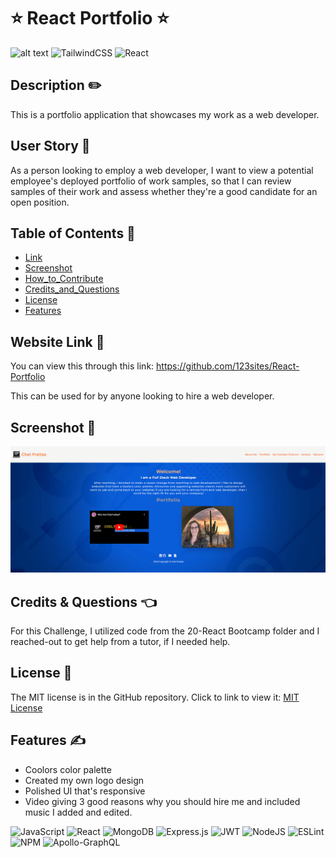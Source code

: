 # ⭐ React Portfolio ⭐

![alt text](https://img.shields.io/badge/License-MIT-blue.svg)
![TailwindCSS](https://img.shields.io/badge/tailwindcss-%2338B2AC.svg?style=for-the-badge&logo=tailwind-css&logoColor=white)
![React](https://img.shields.io/badge/react-%2320232a.svg?style=for-the-badge&logo=react&logoColor=%2361DAFB)

## Description ✏️

This is a portfolio application that showcases my work as a web developer.     

## User Story 📖

As a person looking to employ a web developer,
I want to view a potential employee's deployed portfolio of work samples,
so that I can review samples of their work and assess whether they're a good candidate for an open position.

## Table of Contents 📖

- [Link](#link)
- [Screenshot](#badges)
- [How_to_Contribute](#how_to_contribute)
- [Credits_and_Questions](#questions)
- [License](#license)
- [Features](#features)

## Website Link 🔑

You can view this through this link: https://github.com/123sites/React-Portfolio 

This can be used for by anyone looking to hire a web developer.

## Screenshot 🎯

![alt text](./src/images/portfolio.png)

## Credits & Questions 👈

For this Challenge, I utilized code from the 20-React Bootcamp folder and 
I reached-out to get help from a tutor, if I needed help.

## License 📝

The MIT license is in the GitHub repository. Click to link to view it:
[MIT License](https://github.com/123sites/React-Portfolio/blob/main/LICENSE)

## Features ✍

- Coolors color palette
- Created my own logo design
- Polished UI that's responsive
- Video giving 3 good reasons why you should hire me and included music I added and edited.

![JavaScript](https://img.shields.io/badge/javascript-%23323330.svg?style=for-the-badge&logo=javascript&logoColor=%23F7DF1E)
![React](https://img.shields.io/badge/react-%2320232a.svg?style=for-the-badge&logo=react&logoColor=%2361DAFB)
![MongoDB](https://img.shields.io/badge/MongoDB-%234ea94b.svg?style=for-the-badge&logo=mongodb&logoColor=white)
![Express.js](https://img.shields.io/badge/express.js-%23404d59.svg?style=for-the-badge&logo=express&logoColor=%2361DAFB)
![JWT](https://img.shields.io/badge/JWT-black?style=for-the-badge&logo=JSON%20web%20tokens)
![NodeJS](https://img.shields.io/badge/node.js-6DA55F?style=for-the-badge&logo=node.js&logoColor=white)
![ESLint](https://img.shields.io/badge/ESLint-4B3263?style=for-the-badge&logo=eslint&logoColor=white)
![NPM](https://img.shields.io/badge/NPM-%23CB3837.svg?style=for-the-badge&logo=npm&logoColor=white)
![Apollo-GraphQL](https://img.shields.io/badge/-ApolloGraphQL-311C87?style=for-the-badge&logo=apollo-graphql)